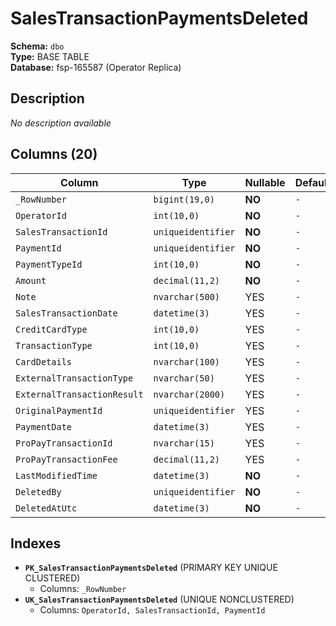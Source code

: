# SalesTransactionPaymentsDeleted

**Schema:** `dbo`  
**Type:** BASE TABLE  
**Database:** fsp-165587 (Operator Replica)

## Description

*No description available*

## Columns (20)

| Column | Type | Nullable | Default | Keys | Description |
|--------|------|----------|---------|------|-------------|
| `_RowNumber` | `bigint(19,0)` | **NO** | `-` | PK | - |
| `OperatorId` | `int(10,0)` | **NO** | `-` | - | - |
| `SalesTransactionId` | `uniqueidentifier` | **NO** | `-` | - | - |
| `PaymentId` | `uniqueidentifier` | **NO** | `-` | - | - |
| `PaymentTypeId` | `int(10,0)` | **NO** | `-` | - | - |
| `Amount` | `decimal(11,2)` | **NO** | `-` | - | - |
| `Note` | `nvarchar(500)` | YES | `-` | - | - |
| `SalesTransactionDate` | `datetime(3)` | YES | `-` | - | - |
| `CreditCardType` | `int(10,0)` | YES | `-` | - | - |
| `TransactionType` | `int(10,0)` | YES | `-` | - | - |
| `CardDetails` | `nvarchar(100)` | YES | `-` | - | - |
| `ExternalTransactionType` | `nvarchar(50)` | YES | `-` | - | - |
| `ExternalTransactionResult` | `nvarchar(2000)` | YES | `-` | - | - |
| `OriginalPaymentId` | `uniqueidentifier` | YES | `-` | - | - |
| `PaymentDate` | `datetime(3)` | YES | `-` | - | - |
| `ProPayTransactionId` | `nvarchar(15)` | YES | `-` | - | - |
| `ProPayTransactionFee` | `decimal(11,2)` | YES | `-` | - | - |
| `LastModifiedTime` | `datetime(3)` | **NO** | `-` | - | - |
| `DeletedBy` | `uniqueidentifier` | **NO** | `-` | - | - |
| `DeletedAtUtc` | `datetime(3)` | **NO** | `-` | - | - |

## Indexes

- **`PK_SalesTransactionPaymentsDeleted`** (PRIMARY KEY UNIQUE CLUSTERED)
  - Columns: `_RowNumber`
- **`UK_SalesTransactionPaymentsDeleted`** (UNIQUE NONCLUSTERED)
  - Columns: `OperatorId, SalesTransactionId, PaymentId`
